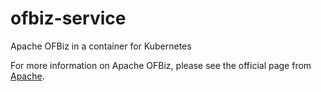 # ofbiz-service
Apache OFBiz in a container for Kubernetes

For more information on Apache OFBiz, please see the official page from [Apache](https://ofbiz.apache.org).
